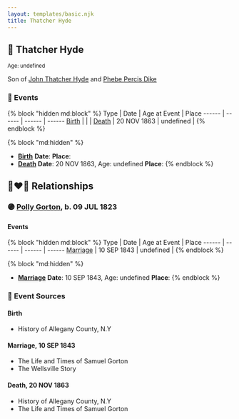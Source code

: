 ```yaml
---
layout: templates/basic.njk
title: Thatcher Hyde
---
```

## 🔵 Thatcher Hyde
<small>Age: undefined</small>

Son of [John Thatcher Hyde](/people/3/3310224) and [Phebe Percis Dike](/people/4/41577072)

### 📆 Events

{% block "hidden md:block" %}
Type | Date | Age at Event | Place
------ | ------ | ------ | ------
[Birth](#event-event-2) |  |  |
[Death](#event-event-3) | 20 NOV 1863 | undefined |
{% endblock %}

{% block "md:hidden" %}
- **[Birth](#event-event-2)**
**Date**:
**Place**:
- **[Death](#event-event-3)**
**Date**: 20 NOV 1863, Age: undefined
**Place**:
{% endblock %}

## 👩‍❤️‍👨 Relationships

### 🟣 [Polly Gorton](/people/7/75099648), b. 09 JUL 1823

#### Events

{% block "hidden md:block" %}
Type | Date | Age at Event | Place
------ | ------ | ------ | ------
[Marriage](#event-family-0-event-0) | 10 SEP 1843 | undefined |
{% endblock %}

{% block "md:hidden" %}
- **[Marriage](#event-family-0-event-0)**
**Date**: 10 SEP 1843, Age: undefined
**Place**:
{% endblock %}

### 📰 Event Sources

#### <a id="event-event-2"></a> Birth
* History of Allegany County, N.Y

#### <a id="event-family-0-event-0"></a> Marriage, 10 SEP 1843
* The Life and Times of Samuel Gorton
* The Wellsville Story
#### <a id="event-event-3"></a> Death, 20 NOV 1863
* History of Allegany County, N.Y
* The Life and Times of Samuel Gorton
